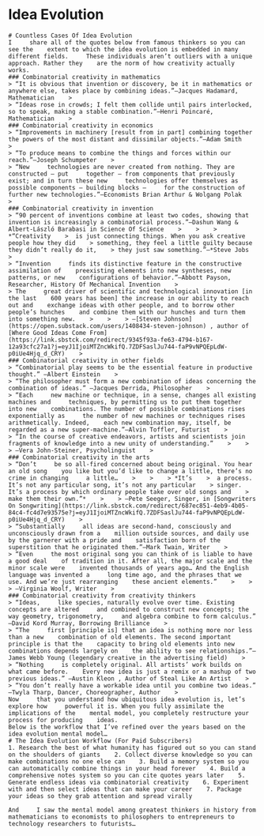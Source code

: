 # Idea Evolution

    # Countless Cases Of Idea Evolution
    I     share all of the quotes below from famous thinkers so you can see the    extent to which the idea evolution is embedded in many different fields.     These individuals aren’t outliers with a unique approach. Rather they    are the norm of how creativity actually works.
    ### Combinatorial creativity in mathematics
    > “It is obvious that invention or discovery, be it in mathematics or anywhere else, takes place by combining ideas.”—Jacques Hadamard, Mathematician    >
    > “Ideas rose in crowds; I felt them collide until pairs interlocked, so to speak, making a stable combination.”—Henri Poincaré, Mathematician    >
    ### Combinatorial creativity in economics
    > “Improvements in machinery [result from in part] combining together the powers of the most distant and dissimilar objects.”—Adam Smith    >
    > “To produce means to combine the things and forces within our reach.”—Joseph Schumpeter    >
    > “New     technologies are never created from nothing. They are constructed – put     together – from components that previously exist; and in turn these new     technologies offer themselves as possible components – building blocks –     for the construction of further new technologies.”—Economists Brian Arthur & Wolgang Polak    >
    ### Combinatorial creativity in invention
    > “90 percent of inventions combine at least two codes, showing that invention is increasingly a combinatorial process.”—Dashun Wang & Albert-László Barabasi in Science Of Science    >    >    > *“Creativity    >  is just connecting things. When you ask creative people how they did    > something, they feel a little guilty because they didn’t really do it,    > they just saw something.”—*Steve Jobs    >
    > “Invention     finds its distinctive feature in the constructive assimilation of    preexisting elements into new syntheses, new patterns, or new    configurations of behavior.”—Abbott Payson, Researcher, History Of Mechanical Invention    >
    > The     great driver of scientific and technological innovation [in the last    600 years has been] the increase in our ability to reach out and    exchange ideas with other people, and to borrow other people’s hunches    and combine them with our hunches and turn them into something new.    >    >    > —[Steven Johnson](https://open.substack.com/users/1408434-steven-johnson) , author of [Where Good Ideas Come From](https://link.sbstck.com/redirect/9345f93a-fe63-4794-b167-12a93cfc27a1?j=eyJ1IjoiMTZncWkifQ.7ZDFSaslJu744-faP9vNPQEpLdW-p0iUe4Hjq_d_CRY)    >
    ### Combinatorial creativity in other fields
    > “Combinatorial play seems to be the essential feature in productive thought.” —Albert Einstein    >
    > “The philosopher must form a new combination of ideas concerning the combination of ideas.” —Jacques Derrida, Philosopher    >
    > “Each     new machine or technique, in a sense, changes all existing machines and     techniques, by permitting us to put them together into new    combinations. The number of possible combinations rises exponentially as     the number of new machines or techniques rises arithmetically. Indeed,    each new combination may, itself, be regarded as a new super-machine.”—Alvin Toffler, Futurist    >
    > “In the course of creative endeavors, artists and scientists join fragments of knowledge into a new unity of understanding.”    >    >    > —Vera John-Steiner, Psycholinguist    >
    ### Combinatorial creativity in the arts
    > “Don’t     be so all-fired concerned about being original. You hear an old song    you like but you’d like to change a little, there’s no crime in changing     a little…    >    >    > *It’s    >  a process. It’s not any particular song, it’s not any particular    > singer. It’s a process by which ordinary people take over old songs and    > make them their own.”*    >    > —Pete Seeger, Singer, in [Songwriters On Songwriting](https://link.sbstck.com/redirect/687ec851-4eb9-4b05-84c4-fc4d7e93575e?j=eyJ1IjoiMTZncWkifQ.7ZDFSaslJu744-faP9vNPQEpLdW-p0iUe4Hjq_d_CRY)    >
    > “Substantially     all ideas are second-hand, consciously and unconsciously drawn from a    million outside sources, and daily use by the garnerer with a pride and    satisfaction born of the superstition that he originated them.”—Mark Twain, Writer    >
    > “Even     the most original song you can think of is liable to have a good deal    of tradition in it. After all, the major scale and the minor scale were    invented thousands of years ago… And the English language was invented a     long time ago, and the phrases that we use. And we’re just rearranging    these ancient elements.”    >    >    > —Virginia Woolf, Writer    >
    ### Combinatorial creativity from creativity thinkers
    > “Ideas,     like species, naturally evolve over time. Existing concepts are altered     and combined to construct new concepts; the way geometry, trigonometry,     and algebra combine to form calculus.” —David Kord Murray, Borrowing Brilliance    >
    > “The     first [principle is] that an idea is nothing more nor less than a new    combination of old elements. The second important principle is that the    capacity to bring old elements into new combinations depends largely on    the ability to see relationships.”—James Webb Young (legendary creative in the advertising field)    >
    > “Nothing     is completely original. All artists’ work builds on what came before.    Every new idea is just a remix or a mashup of two previous ideas.” —Austin Kleon , Author of Steal Like An Artist    >
    > “You don’t really have a workable idea until you combine two ideas.” —Twyla Tharp, Dancer, Choreographer, Author    >
    Now     that you understand how ubiquitous idea evolution is, let’s explore how     powerful it is. When you fully assimilate the implications of the    mental model, you completely restructure your process for producing    ideas.
    Below is the workflow that I’ve refined over the years based on the idea evolution mental model…
    # The Idea Evolution Workflow (For Paid Subscribers)
    1. Research the best of what humanity has figured out so you can stand on the shoulders of giants    2. Collect diverse knowledge so you can make combinations no one else can    3. Build a memory system so you can automatically combine things in your head forever    4. Build a comprehensive notes system so you can cite quotes years later    5. Generate endless ideas via combinatorial creativity    6. Experiment with and then select ideas that can make your career    7. Package your ideas so they grab attention and spread virally

    And     I saw the mental model among greatest thinkers in history from    mathematicians to economists to philosophers to entrepreneurs to    technology researchers to futurists…
